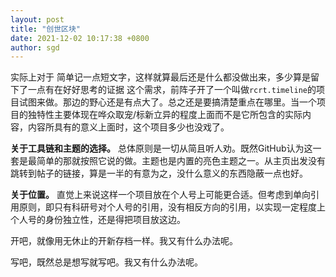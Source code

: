 ```yaml
---
layout: post
title: "创世区块"
date: 2021-12-02 10:17:38 +0800
author: sgd
---
```


实际上对于 简单记一点短文字，这样就算最后还是什么都没做出来，多少算是留下了一点有在好好思考的证据 这个需求，前阵子开了一个叫做`rcrt.timeline`的项目试图来做。那边的野心还是有点大了。总之还是要搞清楚重点在哪里。当一个项目的独特性主要体现在哗众取宠/标新立异的程度上面而不是它所包含的实际内容，内容所具有的意义上面时，这个项目多少也没戏了。

**关于工具链和主题的选择。** 总体原则是一切从简且听人劝。既然GitHub认为这一套是最简单的那就按照它说的做。主题也是内置的亮色主题之一。从主页出发没有跳转到帖子的链接，算是一半的有意为之，没什么意义的东西隐蔽一点也好。

**关于位置。** 直觉上来说这样一个项目放在个人号上可能更合适。但考虑到单向引用原则，即只有科研号对个人号的引用，没有相反方向的引用，以实现一定程度上个人号的身份独立性，还是得把项目放这边。

开吧，就像用无休止的开新存档一样。我又有什么办法呢。

写吧，既然总是想写就写吧。我又有什么办法呢。
